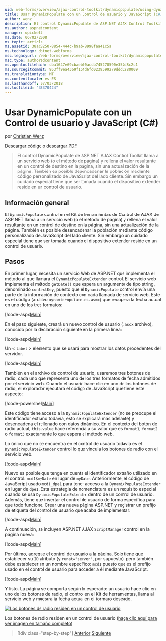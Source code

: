 ```yaml
---
uid: web-forms/overview/ajax-control-toolkit/dynamicpopulate/using-dynamicpopulate-with-a-user-control-and-javascript-cs
title: Usar DynamicPopulate con un Control de usuario y JavaScript (C#) | Microsoft Docs
author: wenz
description: El control DynamicPopulate de ASP.NET AJAX Control Toolkit llama a un servicio web (o el método de página) y rellena el valor resultante en un control de destino de t...
ms.author: aspnetcontent
manager: wpickett
ms.date: 06/02/2008
ms.topic: article
ms.assetid: 38ac8250-8854-444c-b9ab-8998faa41c5a
ms.technology: dotnet-webforms
msc.legacyurl: /web-forms/overview/ajax-control-toolkit/dynamicpopulate/using-dynamicpopulate-with-a-user-control-and-javascript-cs
msc.type: authoredcontent
ms.openlocfilehash: cba1647e69cbaebf0accb745278590e357d8c2c1
ms.sourcegitcommit: 953ff9ea4369f154d6fd0239599279ddd3280009
ms.translationtype: MT
ms.contentlocale: es-ES
ms.lasthandoff: 07/03/2018
ms.locfileid: "37370424"
---
```

<a name="using-dynamicpopulate-with-a-user-control-and-javascript-c"></a>Usar DynamicPopulate con un Control de usuario y JavaScript (C#)
====================
por [Christian Wenz](https://github.com/wenz)

[Descargar código](http://download.microsoft.com/download/d/8/f/d8f2f6f9-1b7c-46ad-9252-e1fc81bdea3e/dynamicpopulate2.cs.zip) o [descargar PDF](http://download.microsoft.com/download/b/6/a/b6ae89ee-df69-4c87-9bfb-ad1eb2b23373/dynamicpopulate2CS.pdf)

> El control DynamicPopulate de ASP.NET AJAX Control Toolkit llama a un servicio web (o el método de página) y rellena el valor resultante en un control de destino en la página, sin una actualización de la página. También es posible desencadenar la población mediante código personalizado de JavaScript del lado cliente. Sin embargo un cuidado especial tiene que ser tomada cuando el dispositivo extender reside en un control de usuario.


## <a name="overview"></a>Información general

El `DynamicPopulate` control en el Kit de herramientas de Control de AJAX de ASP.NET llama a un servicio web (o el método de página) y rellena el valor resultante en un control de destino en la página, sin una actualización de la página. También es posible desencadenar la población mediante código personalizado de JavaScript del lado cliente. Sin embargo un cuidado especial tiene que ser tomada cuando el dispositivo extender reside en un control de usuario.

## <a name="steps"></a>Pasos

En primer lugar, necesita un servicio Web de ASP.NET que implementa el método al que llamará el `DynamicPopulateExtender` control. El servicio web implementa el método `getDate()` que espera un argumento de tipo string, denominado `contextKey`, puesto que el `DynamicPopulate` control envía una parte de la información de contexto con cada llamada de servicio web. Este es el código (archivo `DynamicPopulate.cs.asmx`) que recupera la fecha actual en uno de los tres formatos:

[!code-aspx[Main](using-dynamicpopulate-with-a-user-control-and-javascript-cs/samples/sample1.aspx)]

En el paso siguiente, creará un nuevo control de usuario (`.ascx` archivo), conocido por la declaración siguiente en la primera línea:

[!code-aspx[Main](using-dynamicpopulate-with-a-user-control-and-javascript-cs/samples/sample2.aspx)]

Un &lt; `label` &gt; elemento que se usará para mostrar los datos procedentes del servidor.

[!code-aspx[Main](using-dynamicpopulate-with-a-user-control-and-javascript-cs/samples/sample3.aspx)]

También en el archivo de control de usuario, usaremos tres botones de radio, cada uno que representa uno de los tres formatos de fecha admitidos por el servicio web. Cuando el usuario hace clic en uno de los botones de radio, el explorador ejecutará el código de JavaScript que tiene este aspecto:

[!code-powershell[Main](using-dynamicpopulate-with-a-user-control-and-javascript-cs/samples/sample4.ps1)]

Este código tiene acceso a la `DynamicPopulateExtender` (no se preocupe el identificador extraño todavía, esto se explicará más adelante) y desencadena el rellenado con datos dinámico. En el contexto del botón de radio actual, `this.value` hace referencia a su valor que es `format1`, `format2` o `format3` exactamente lo que espera el método web.

Lo único que no se encuentra en el control de usuario todavía es el `DynamicPopulateExtender` control lo que vincula los botones de radio con el servicio web.

[!code-aspx[Main](using-dynamicpopulate-with-a-user-control-and-javascript-cs/samples/sample5.aspx)]

Nuevo es posible que tenga en cuenta el identificador extraño utilizado en el control: `mcd1$myDate` en lugar de `myDate`. Anteriormente, el código de JavaScript usado `mcd1_dpe1` para tener acceso a la `DynamicPopulateExtender` en lugar de `dpe1`. Esta estrategia de nomenclatura es un requisito especial cuando se usa `DynamicPopulateExtender` dentro de un control de usuario. Además, tiene que insertar el control de usuario de forma específica para que todo funcione. Crear una nueva página ASP.NET y registrar un prefijo de etiqueta del control de usuario que acaba de implementar:

[!code-aspx[Main](using-dynamicpopulate-with-a-user-control-and-javascript-cs/samples/sample6.aspx)]

A continuación, se incluyen ASP.NET AJAX `ScriptManager` control en la página nueva:

[!code-aspx[Main](using-dynamicpopulate-with-a-user-control-and-javascript-cs/samples/sample7.aspx)]

Por último, agregue el control de usuario a la página. Solo tiene que establecer su `ID` atributo (y `runat="server"`, por supuesto), pero también debe establecer en un nombre específico: `mcd1` puesto que es el prefijo usado en el control de usuario para acceder a él mediante JavaScript.

[!code-aspx[Main](using-dynamicpopulate-with-a-user-control-and-javascript-cs/samples/sample8.aspx)]

Y listo. La página se comporta según lo esperado: un usuario hace clic en uno de los botones de radio, el control en el Kit de herramientas, llama al servicio web y muestra la fecha actual en el formato deseado.


[![Los botones de radio residen en un control de usuario](using-dynamicpopulate-with-a-user-control-and-javascript-cs/_static/image2.png)](using-dynamicpopulate-with-a-user-control-and-javascript-cs/_static/image1.png)

Los botones de radio residen en un control de usuario ([haga clic aquí para ver imagen en tamaño completo](using-dynamicpopulate-with-a-user-control-and-javascript-cs/_static/image3.png))

> [!div class="step-by-step"]
> [Anterior](dynamically-populating-a-control-using-javascript-code-cs.md)
> [Siguiente](dynamically-populating-a-control-vb.md)
